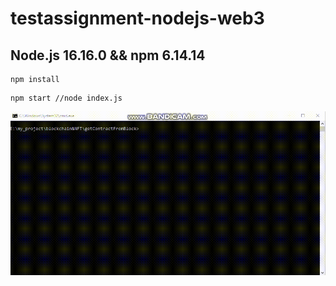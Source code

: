 # testassignment-nodejs-web3
## Node.js 16.16.0 && npm 6.14.14

```
npm install
```

```
npm start //node index.js
```

<img src="https://github.com/cyber-storm-200712/testassignment-nodejs-web3/blob/main/recoded.gif?raw=true" alt="recoded.gif">
